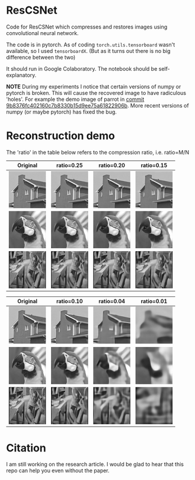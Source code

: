 # ResCSNet
Code for ResCSNet which compresses and restores images using convolutional neural network.

The code is in pytorch. As of coding `torch.utils.tensorboard` wasn't available, so I used `tensorboardX`. (But as it turns out there is no big difference between the two)

It should run in Google Colaboratory. The notebook should be self-explanatory.

**NOTE** During my experiments I notice that certain versions of numpy or pytorch is broken. This will cause the recovered image to have radiculous 'holes'. For example the demo image of parrot in [commit 9b8376fc402160c7b8330b15d9ee75a61822906b](https://github.com/y0umu/ResCSNet/tree/9b8376fc402160c7b8330b15d9ee75a61822906b). More recent versions of numpy (or maybe pytorch) has fixed the bug.

# Reconstruction demo
The 'ratio' in the table below refers to the compression ratio, i.e. ratio=M/N


 Original                   | ratio=0.25                                           | ratio=0.20                                           | ratio=0.15                                           
----------------------------|------------------------------------------------------|------------------------------------------------------|------------------------------------------------------
![house](img/house.jpg)     | ![house_rescsnet_r25](img/house_rescsnet_r25.jpg)    | ![house_rescsnet_r20](img/house_rescsnet_r20.jpg)    | ![house_rescsnet_r15](img/house_rescsnet_r15.jpg)    
![parrot](img/parrot.jpg)   | ![parrot_rescsnet_r25](img/parrot_rescsnet_r25.jpg)  | ![parrot_rescsnet_r20](img/parrot_rescsnet_r20.jpg)  | ![parrot_rescsnet_r15](img/parrot_rescsnet_r15.jpg)  
![barbara](img/barbara.jpg) | ![barbara_rescsnet_r25](img/barbara_rescsnet_r25.jpg)| ![barbara_rescsnet_r20](img/barbara_rescsnet_r20.jpg)| ![barbara_rescsnet_r15](img/barbara_rescsnet_r15.jpg)


 Original                   | ratio=0.10                                           | ratio=0.04                                           | ratio=0.01                                           
----------------------------|------------------------------------------------------|------------------------------------------------------|------------------------------------------------------
![house](img/house.jpg)     | ![house_rescsnet_r10](img/house_rescsnet_r10.jpg)    | ![house_rescsnet_r04](img/house_rescsnet_r04.jpg)    | ![house_rescsnet_r01](img/house_rescsnet_r01.jpg)    
![parrot](img/parrot.jpg)   | ![parrot_rescsnet_r10](img/parrot_rescsnet_r10.jpg)  | ![parrot_rescsnet_r04](img/parrot_rescsnet_r04.jpg)  | ![parrot_rescsnet_r01](img/parrot_rescsnet_r01.jpg)  
![barbara](img/barbara.jpg) | ![barbara_rescsnet_r10](img/barbara_rescsnet_r10.jpg)| ![barbara_rescsnet_r04](img/barbara_rescsnet_r04.jpg)| ![barbara_rescsnet_r01](img/barbara_rescsnet_r01.jpg)

# Citation
I am still working on the research article. I would be glad to hear that this repo can help you even without the paper.